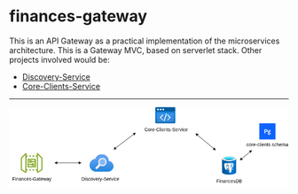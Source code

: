 # finances-gateway

This is an API Gateway as a practical implementation of the microservices architecture. This is a Gateway MVC, based on serverlet stack. Other projects involved would be:

- [Discovery-Service](https://github.com/matheus-nicolau/dicovery-service) <br>
- [Core-Clients-Service](https://github.com/matheus-nicolau/core-clients-service) <br>
---
![diagram image](./src/main/resources/finances-diagram.png)